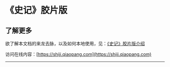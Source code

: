 # 《史记》胶片版

## 了解更多

欲了解本文档的来龙去脉，以及如何本地使用，见：[《史记》胶片版介绍](https://github.com/tyrchen/shiji)

访问在线内容：[https://shiji.qiaopang.com](https://shiji.qiaopang.com)

---

